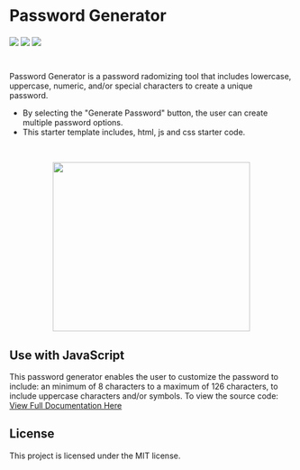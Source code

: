 # Password Generator 
<img align="center" src="https://badgen.net/github/license/aortega-wendzik/Password-Generator"/>&nbsp;<img align="center" src="https://badgen.net/github/branches/aortega-wendzik/Password-Generator"/>&nbsp;<img align= 
"center" src="https://badgen.net/github/commits/aortega-wendzik/Password-Generator"/>
<p>&nbsp;</p>
<p>
Password Generator is a password radomizing tool that includes lowercase, uppercase, numeric, and/or special characters to create a unique password. </p>

* By selecting the "Generate Password" button, the user can create multiple password options.
* This starter template includes, html, js and css starter code.


<p>&nbsp;</p>

 <p align="center"> <img width="350" height="300"  src="./images/Screenshot 2023-10-23 151403.png"/>
</p>

## Use with JavaScript
This password generator enables the user to customize the password to include: an minimum of 8 characters to a maximum of 126 characters, to include uppercase characters and/or symbols. To view the source code:
[View Full Documentation Here](https://github.com/aortega-wendzik/Password-Generator/blob/main/script.js)

## License
This project is licensed under the MIT license. 